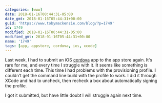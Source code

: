 ```yaml
---
categories: [www]
date: 2018-01-16T00:44:31-05:00
date_gmt: 2018-01-16T05:44:31+00:00
guid: 'https://www.tobymackenzie.com/blog/?p=1749'
id: 1749
modified: 2018-01-16T00:44:31-05:00
modified_gmt: 2018-01-16T05:44:31+00:00
name: '1749'
tags: [app, appstore, cordova, ios, xcode]
---
```


Last week, I had to submit an iOS [cordova](https://cordova.apache.org/) app to the app store again.  It's rare for me, and every time I struggle with it.<!--more-->  It seems like something is different each time.  This time I had problems with the provisioning profile.  I couldn't get the command line build with the profile to work.  I did it through XCode and had to uncheck, then recheck a box about automatically signing the profile.

I got it submitted, but have little doubt I will struggle again next time.
